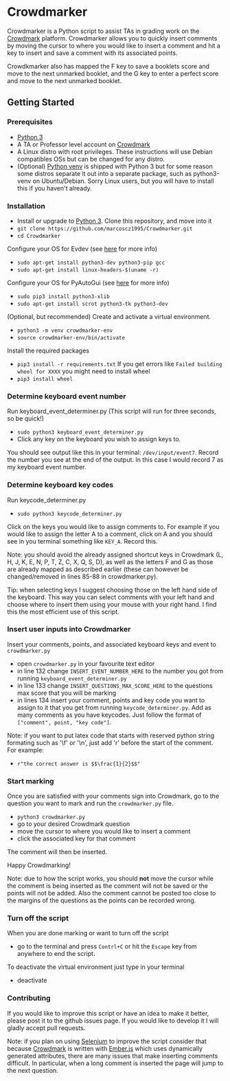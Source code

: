 # Crowdmarker
Crowdmarker is a Python script to assist TAs in grading work on the  [Crowdmark](https://crowdmark.com/) platform.
Crowdmarker allows you to quickly insert comments by moving the cursor to where you would like to insert a comment
and hit a key to insert and save a comment with its associated points. 

Crowdkmarker also has mapped the F key to save a booklets score and move to the next unmarked booklet, and the G
key to enter a perfect score and move to the next unmarked booklet.

## Getting Started
### Prerequisites
- [Python 3](https://www.python.org/downloads/)
- A TA or Professor level account on [Crowdmark](https://crowdmark.com/)
- A Linux distro with root privileges. These instructions will use Debian compatibles OSs but can be changed for any distro.
- (Optional) [Python venv](https://docs.python.org/3/library/venv.html) is shipped with Python 3 but for some reason some distros separate it out into a separate package, such as python3-venv on Ubuntu/Debian.
Sorry Linux users, but you will have to install this if you haven't already.

### Installation
- Install or upgrade to [Python 3](https://www.python.org/downloads/).
Clone this repository, and move into it
- `git clone https://github.com/marcoscz1995/Crowdmarker.git`
- `cd Crowdmarker`

Configure your OS for Evdev (see [here](https://python-evdev.readthedocs.io/en/latest/install.html) for more info)
- `sudo apt-get install python3-dev python3-pip gcc`
- `sudo apt-get install linux-headers-$(uname -r)`

Configure your OS for PyAutoGui (see [here](https://stackoverflow.com/questions/34939986/how-to-install-pyautogui) for more info)
- `sudo pip3 install python3-xlib`
- `sudo apt-get install scrot python3-tk python3-dev`

(Optional, but recommended) Create and activate a virtual environment.
- `python3 -m venv crowdmarker-env`
- `source crowdmarker-env/bin/activate` 

Install the required packages
- `pip3 install -r requirements.txt`
If you get errors like `Failed building wheel for XXXX` you might need to install wheel
- `pip3 install wheel`

### Determine keyboard event number
Run keyboard_event_determiner.py (This script will run for three seconds, so be quick!)
- `sudo python3 keyboard_event_determiner.py`
- Click any key on the keyboard you wish to assign keys to.

You should see output like this in your terminal: `/dev/input/event7`. Record the number you see at the end of the output. In this case I would record 7 as my keyboard event number.


### Determine keyboard key codes
Run keycode_determiner.py
- `sudo python3 keycode_determiner.py`

Click on the keys you would like to assign comments to. For example if you would like to assign the letter A to a comment, click on A and you should see in you terminal something like `KEY_A`. Record this.

Note: you should avoid the already assigned shortcut keys in Crowdmark (L, H, J, K, E, N, P, T, Z, C, X, Q, S, D), as well as 
the letters F and G as those are already mapped as described earlier (these can however be changed/removed in lines 85-88 in crowdmarker.py).

Tip: when selecting keys I suggest choosing those on the left hand side of the keyboard. This way you can select
comments with your left hand and choose where to insert them using your mouse with your right hand. I find this
the most efficient use of this script.

### Insert user inputs into Crowdmarker
Insert your comments, points, and associated keyboard keys and event to `crowdmarker.py`
- open `crowdmarker.py` in your favourite text editor
- in line 132 change `INSERT_EVENT_NUMBER_HERE` to the number you got from running `keyboard_event_determiner.py`
- in line 133 change `INSERT_QUESTIONS_MAX_SCORE_HERE` to the questions max score that you will be marking
- in lines 134 insert your comment, points and key code you want to assign to it that you get from running `keycode_determiner.py`. Add as many comments as you have keycodes. Just follow the format of `["comment", point, "key code"]`.

Note: if you want to put latex code that starts with reserved python string formating such as '\f' or '\n', just 
add 'r' before the start of the comment. For example: 
- `r"the correct answer is $$\frac{1}{2}$$"`

### Start marking
Once you are satisfied with your comments sign into Crowdmark, go to the question you want to mark and run the `crowdmarker.py` file.
- `python3 crowdmarker.py`
- go to your desired Crowdmark question
- move the cursor to where you would like to insert a comment
- click the associated key for that comment

The comment will then be inserted.

Happy Crowdmarking!

Note: due to how the script works, you should **not** move the cursor while the comment is being inserted as the comment will not be saved or the points will not be added. Also the comment cannot be posted too close to the margins of the questions as the points can be recorded wrong.

### Turn off the script
When you are done marking or want to turn off the script
- go to the terminal and press `Contrl+C` or hit the `Escape` key from anywhere to end the script. 

To deactivate the virtual environment just type in your terminal
- deactivate
 
### Contributing
If you would like to improve this script or have an idea to make it better, please post it to the github issues page. If you would like to develop it I will gladly accept pull requests.

Note: if you plan on using [Selenium](https://www.selenium.dev/) to improve the script consider that because [Crowdmark](https://crowdmark.com/) is written with [Ember.js](https://emberjs.com/) which uses dynamically generated attributes, there are many issues that make inserting comments difficult. In particular, when a long comment is inserted the page will jump to the next question. 

